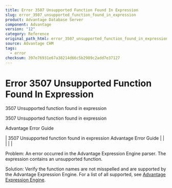 ```yaml
---
title: Error 3507 Unsupported Function Found In Expression
slug: error_3507_unsupported_function_found_in_expression
product: Advantage Database Server
component: Advantage
version: "12"
category: Reference
original_path_html: error_3507_unsupported_function_found_in_expression.htm
source: Advantage CHM
tags:
  - error
checksum: 397e76931e67a38214d66c5b2989c2add7e37127
---
```


# Error 3507 Unsupported Function Found In Expression

3507 Unsupported function found in expression

3507 Unsupported function found in expression

Advantage Error Guide

| 3507 Unsupported function found in expression  Advantage Error Guide |  |  |  |  |

Problem: An error occurred in the Advantage Expression Engine parser. The expression contains an unsupported function.

Solution: Verify the function names are not misspelled and are supported by the Advantage Expression Engine. For a list of all supported, see [Advantage Expression Engine](master_advantage_expression_engine.md).
